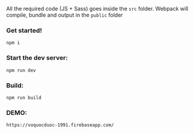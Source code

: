 All the required code (JS + Sass) goes inside the ```src``` folder. Webpack will compile, bundle and output in the ```public``` folder

### Get started!
```
npm i
```

### Start the dev server:
```
npm run dev

```

### Build:
```
npm run build
```

### DEMO:
```
https://voquocduoc-1991.firebaseapp.com/
```